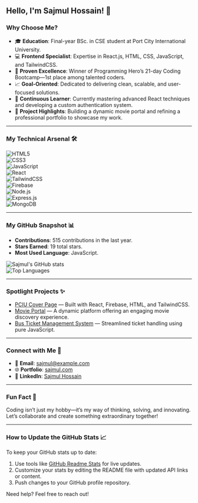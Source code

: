## Hello, I'm Sajmul Hossain! 🚀

### Why Choose Me?

- 🎓 **Education**: Final-year BSc. in CSE student at Port City International University.
- 💻 **Frontend Specialist**: Expertise in React.js, HTML, CSS, JavaScript, and TailwindCSS.
- 🌟 **Proven Excellence**: Winner of Programming Hero’s 21-day Coding Bootcamp—1st place among talented coders.
- 📈 **Goal-Oriented**: Dedicated to delivering clean, scalable, and user-focused solutions.
- 🧠 **Continuous Learner**: Currently mastering advanced React techniques and developing a custom authentication system.
- 🎯 **Project Highlights**: Building a dynamic movie portal and refining a professional portfolio to showcase my work.

---

### My Technical Arsenal 🛠️

![HTML5](https://img.shields.io/badge/-HTML5-E34F26?style=flat-square&logo=html5&logoColor=white)  
![CSS3](https://img.shields.io/badge/-CSS3-1572B6?style=flat-square&logo=css3&logoColor=white)  
![JavaScript](https://img.shields.io/badge/-JavaScript-F7DF1E?style=flat-square&logo=javascript&logoColor=black)  
![React](https://img.shields.io/badge/-React-61DAFB?style=flat-square&logo=react&logoColor=black)  
![TailwindCSS](https://img.shields.io/badge/-TailwindCSS-38B2AC?style=flat-square&logo=tailwind-css&logoColor=white)  
![Firebase](https://img.shields.io/badge/-Firebase-FFCA28?style=flat-square&logo=firebase&logoColor=black)  
![Node.js](https://img.shields.io/badge/-Node.js-339933?style=flat-square&logo=node.js&logoColor=white)  
![Express.js](https://img.shields.io/badge/-Express.js-000000?style=flat-square&logo=express&logoColor=white)  
![MongoDB](https://img.shields.io/badge/-MongoDB-47A248?style=flat-square&logo=mongodb&logoColor=white)

---

### My GitHub Snapshot 📊

- **Contributions**: 515 contributions in the last year.
- **Stars Earned**: 19 total stars.
- **Most Used Language**: JavaScript.

![Sajmul's GitHub stats](https://github-readme-stats.vercel.app/api?username=sajmul&show_icons=true&theme=radical)  
![Top Languages](https://github-readme-stats.vercel.app/api/top-langs/?username=sajmul&layout=compact&theme=radical)

---

### Spotlight Projects ✨

- [PCIU Cover Page](https://github.com/sajmul/PCIU-Cover-Page) — Built with React, Firebase, HTML, and TailwindCSS.
- [Movie Portal](https://github.com/sajmul/movie-portal) — A dynamic platform offering an engaging movie discovery experience.
- [Bus Ticket Management System](https://github.com/sajmul/bus-ticket-management) — Streamlined ticket handling using pure JavaScript.

---

### Connect with Me 🤝

- 📧 **Email**: [sajmul@example.com](mailto:sajmul@example.com)
- 🌐 **Portfolio**: [sajmul.com](https://sajmul.com)
- 💼 **LinkedIn**: [Sajmul Hossain](https://linkedin.com/in/sajmul-hossain)

---

### Fun Fact 🌟

Coding isn’t just my hobby—it’s my way of thinking, solving, and innovating. Let’s collaborate and create something extraordinary together!

---

### How to Update the GitHub Stats 📈

To keep your GitHub stats up to date:
1. Use tools like [GitHub Readme Stats](https://github.com/anuraghazra/github-readme-stats) for live updates.
2. Customize your stats by editing the README file with updated API links or content.
3. Push changes to your GitHub profile repository.

Need help? Feel free to reach out!
